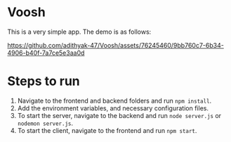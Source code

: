 # Voosh

This is a very simple app. The demo is as follows:


https://github.com/adithyak-47/Voosh/assets/76245460/9bb760c7-6b34-4906-b40f-7a7ce5e3aa0d


# Steps to run
1. Navigate to the frontend and backend folders and run `npm install`.
2. Add the environment variables, and necessary configuration files.
3. To start the server, navigate to the backend and run `node server.js` or `nodemon server.js`.
4. To start the client, navigate to the frontend and run `npm start`.
